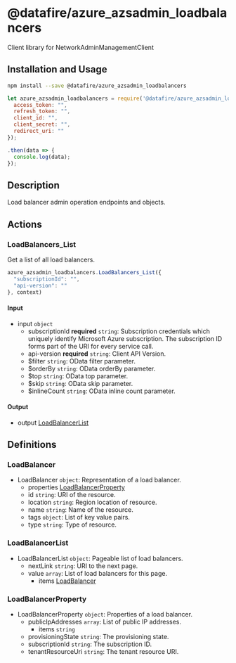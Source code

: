 # @datafire/azure_azsadmin_loadbalancers

Client library for NetworkAdminManagementClient

## Installation and Usage
```bash
npm install --save @datafire/azure_azsadmin_loadbalancers
```
```js
let azure_azsadmin_loadbalancers = require('@datafire/azure_azsadmin_loadbalancers').create({
  access_token: "",
  refresh_token: "",
  client_id: "",
  client_secret: "",
  redirect_uri: ""
});

.then(data => {
  console.log(data);
});
```

## Description

Load balancer admin operation endpoints and objects.

## Actions

### LoadBalancers_List
Get a list of all load balancers.


```js
azure_azsadmin_loadbalancers.LoadBalancers_List({
  "subscriptionId": "",
  "api-version": ""
}, context)
```

#### Input
* input `object`
  * subscriptionId **required** `string`: Subscription credentials which uniquely identify Microsoft Azure subscription. The subscription ID forms part of the URI for every service call.
  * api-version **required** `string`: Client API Version.
  * $filter `string`: OData filter parameter.
  * $orderBy `string`: OData orderBy parameter.
  * $top `string`: OData top parameter.
  * $skip `string`: OData skip parameter.
  * $inlineCount `string`: OData inline count parameter.

#### Output
* output [LoadBalancerList](#loadbalancerlist)



## Definitions

### LoadBalancer
* LoadBalancer `object`: Representation of a load balancer.
  * properties [LoadBalancerProperty](#loadbalancerproperty)
  * id `string`: URI of the resource.
  * location `string`: Region location of resource.
  * name `string`: Name of the resource.
  * tags `object`: List of key value pairs.
  * type `string`: Type of resource.

### LoadBalancerList
* LoadBalancerList `object`: Pageable list of load balancers.
  * nextLink `string`: URI to the next page.
  * value `array`: List of load balancers for this page.
    * items [LoadBalancer](#loadbalancer)

### LoadBalancerProperty
* LoadBalancerProperty `object`: Properties of a load balancer.
  * publicIpAddresses `array`: List of public IP addresses.
    * items `string`
  * provisioningState `string`: The provisioning state.
  * subscriptionId `string`: The subscription ID.
  * tenantResourceUri `string`: The tenant resource URI.


